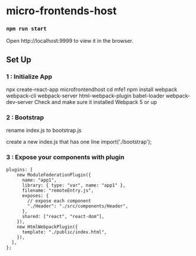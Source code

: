 
# micro-frontends-host

### `npm run start`

Open http://localhost:9999 to view it in the browser.

##
##
##

## Set Up

### 1 : Initialize App
npx create-react-app microfrontendhost
cd mfe1
npm install webpack webpack-cli webpack-server html-webpack-plugin babel-loader webpack-dev-server
Check and make sure it installed Webpack 5 or up 

### 2 : Bootstrap

rename index.js to bootstrap.js

create a new index.js that has one line
import('./bootstrap');

### 3 : Expose your components with plugin

```
plugins: [
    new ModuleFederationPlugin({
      name: "app1",
      library: { type: "var", name: "app1" },
      filename: "remoteEntry.js",
      exposes: {
        // expose each component
        "./Header": "./src/components/Header",
      },
      shared: ["react", "react-dom"],
    }),
    new HtmlWebpackPlugin({
      template: "./public/index.html",
    }),
  ],
};
```

